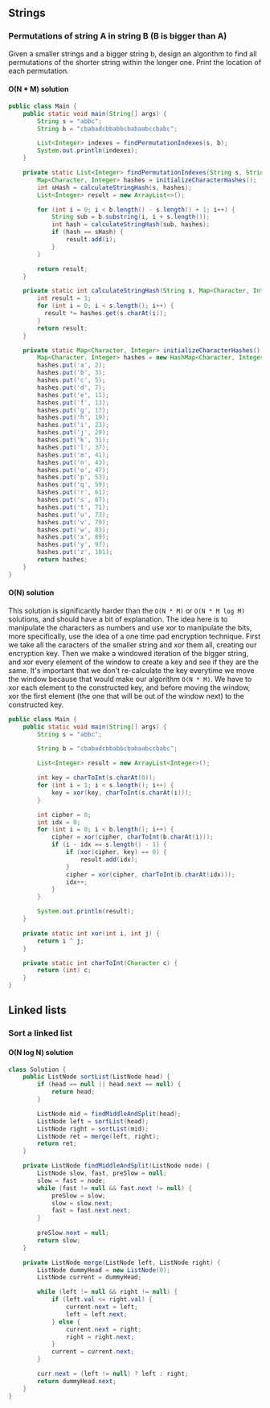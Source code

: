 ## Strings

### Permutations of string A in string B (B is bigger than A)

Given a smaller strings and a bigger string b, design an algorithm to find all permutations of the shorter string within the longer one. Print the location of each permutation.

#### O(N * M) solution

```java
public class Main {
    public static void main(String[] args) {
        String s = "abbc";
        String b = "cbabadcbbabbcbabaabccbabc";

        List<Integer> indexes = findPermutationIndexes(s, b);
        System.out.println(indexes);
    }

    private static List<Integer> findPermutationIndexes(String s, String b) {
        Map<Character, Integer> hashes = initializeCharacterHashes();
        int sHash = calculateStringHash(s, hashes);
        List<Integer> result = new ArrayList<>();

        for (int i = 0; i < b.length() - s.length() + 1; i++) {
            String sub = b.substring(i, i + s.length());
            int hash = calculateStringHash(sub, hashes);
            if (hash == sHash) {
                result.add(i);
            }
        }

        return result;
    }

    private static int calculateStringHash(String s, Map<Character, Integer> hashes) {
        int result = 1;
        for (int i = 0; i < s.length(); i++) {
          result *= hashes.get(s.charAt(i));
        }
        return result;
    }

    private static Map<Character, Integer> initializeCharacterHashes() {
        Map<Character, Integer> hashes = new HashMap<Character, Integer>();
        hashes.put('a', 2);
        hashes.put('b', 3);
        hashes.put('c', 5);
        hashes.put('d', 7);
        hashes.put('e', 11);
        hashes.put('f', 13);
        hashes.put('g', 17);
        hashes.put('h', 19);
        hashes.put('i', 23);
        hashes.put('j', 29);
        hashes.put('k', 31);
        hashes.put('l', 37);
        hashes.put('m', 41);
        hashes.put('n', 43);
        hashes.put('o', 47);
        hashes.put('p', 53);
        hashes.put('q', 59);
        hashes.put('r', 61);
        hashes.put('s', 67);
        hashes.put('t', 71);
        hashes.put('u', 73);
        hashes.put('v', 79);
        hashes.put('w', 83);
        hashes.put('x', 89);
        hashes.put('y', 97);
        hashes.put('z', 101);
        return hashes;
    }
}
```

#### O(N) solution

This solution is significantly harder than the `O(N * M)` or `O(N * M log M)` solutions, and should have a bit of explanation.
The idea here is to manipulate the characters as numbers and use xor to manipulate the bits, more specifically, use the idea of a one time pad encryption technique. First we take all the caracters of the smaller string and xor them all, creating our encryption key. Then we make a windowed iteration of the bigger string, and xor every element of the window to create a key and see if they are the same. It's important that we don't re-calculate the key everytime we move the window because that would make our algorithm `O(N * M)`. We have to xor each element to the constructed key, and before moving the window, xor the first element (the one that will be out of the window next) to the constructed key.

```java
public class Main {
    public static void main(String[] args) {
        String s = "abbc";

        String b = "cbabadcbbabbcbabaabccbabc";

        List<Integer> result = new ArrayList<Integer>();

        int key = charToInt(s.charAt(0));
        for (int i = 1; i < s.length(); i++) {
            key = xor(key, charToInt(s.charAt(i)));
        }

        int cipher = 0;
        int idx = 0;
        for (int i = 0; i < b.length(); i++) {
            cipher = xor(cipher, charToInt(b.charAt(i)));
            if (i - idx == s.length() - 1) {
                if (xor(cipher, key) == 0) {
                    result.add(idx);
                }
                cipher = xor(cipher, charToInt(b.charAt(idx)));
                idx++;
            }
        }

        System.out.println(result);
    }

    private static int xor(int i, int j) {
        return i ^ j;
    }

    private static int charToInt(Character c) {
        return (int) c;
    }
}
```

## Linked lists

### Sort a linked list

#### O(N log N) solution

```java
class Solution {
    public ListNode sortList(ListNode head) {
        if (head == null || head.next == null) {
            return head;
        }

        ListNode mid = findMiddleAndSplit(head);
        ListNode left = sortList(head);
        ListNode right = sortList(mid);
        ListNode ret = merge(left, right);
        return ret;
    }

    private ListNode findMiddleAndSplit(ListNode node) {
        ListNode slow, fast, preSlow = null;
        slow = fast = node;
        while (fast != null && fast.next != null) {
            preSlow = slow;
            slow = slow.next;
            fast = fast.next.next;
        }
        
        preSlow.next = null;
        return slow;
    }

    private ListNode merge(ListNode left, ListNode right) {
        ListNode dummyHead = new ListNode(0);
        ListNode current = dummyHead;

        while (left != null && right != null) {
            if (left.val <= right.val) {
                current.next = left;
                left = left.next;
            } else {
                current.next = right;
                right = right.next;
            }
            current = current.next;
        }

        curr.next = (left != null) ? left : right;
        return dummyHead.next;
    }
}
